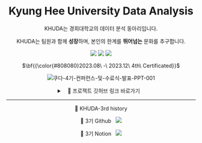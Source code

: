 <div align="center">
  
# Kyung Hee University Data Analysis

KHUDA는 경희대학교의 데이터 분석 동아리입니다.

KHUDA는 팀원과 함께 **성장**하며, 본인의 한계를 **뛰어넘는** 문화를 추구합니다.

[<img src="https://img.shields.io/badge/Instagram-E4405F?style=flat&logo=Instagram&logoColor=white"/>](https://www.instagram.com/khu_da.official)
[<img src="https://img.shields.io/badge/Github-181717?style=flat&logo=Github&logoColor=white"/>](https://github.com/khuda-4th)
[<img src="https://img.shields.io/badge/Notion-000000?style=flat&logo=Notion&logoColor=white"/>](https://khuda.notion.site/KHUDA-4th-AI-KHUDA-4-45e8834854dc4402b00b9622c3aa68ee?pvs=4)

$\bf{{\color{#808080}2023.08\ -\ 2023.12\ 4th\ Certificated}}$

![쿠다-4기-컨퍼런스-및-수료식-발표-PPT-001](https://github.com/khuda-4th/.github/assets/90135669/05e6dce7-466c-4576-9638-065493499404)

<details>
<summary> &nbsp;&nbsp; 📎 프로젝트 깃허브 링크 바로가기  &nbsp;&nbsp; </summary>
<div markdown="1">
  
### 

| [ 교내 거리뷰 이미지 기반 위치 예측 모델 ](https://github.com/khuda-4th/KHUDA_CV_Prediction_of_Location_based_RoadView) | [ 고객 빅데이터를 기반한 인사이트 분석과 마케팅 기획 ](https://github.com/khuda-4th/KHUDA_DB_customer_data_insight_marketing) |
|---|---|
| [ 감정형(F)를 위한 따뜻한 다이어리, Friday ](https://github.com/khuda-4th/KHUDA_NLP_Diary_for_F)  | [ 링크 간편 저장 및 분류 크롬 익스텐션 서비스 개발 ](https://github.com/khuda-4th/KHUDA_DB_link_summary)|
| [ 강화학습을 이용한 단타매매 봇 ](https://github.com/khuda-4th/KHUDA_FN_bitcoin_scalping_bot/tree/main/bitcoin_scalping_bot) | [ 의료 상담 챗봇 개발 ](https://github.com/khuda-4th/KHUDA_NLP_medical-consultation-chatbot)|
| [ Text2LEGO ](https://github.com/khuda-4th/KHUDA_CV_text2LEGO)  | [ Let's experience Jeju's specialties together ](https://github.com/khuda-4th/KHUDA_DB_experience-Jeju-together) |
| [ 개발 행사 및 대회 소식 알림봇 ](https://github.com/khuda-4th/KHUDA_DE_dev_event_alarm_chatbot) | 주가 예측과 포트폴리오 제안 |
| [ Factor Modeling ](https://github.com/khuda-4th/KHUDA_FN_Factor_Modeling)  |  [ Market making model ](https://github.com/khuda-4th/KHUDA_FN_Market-making-model)|


</div>
</details>

---
🔎 KHUDA-3rd history

📂 3기 Github &nbsp; [<img src="https://img.shields.io/badge/Github-181717?style=flat&logo=Github&logoColor=white"/>](https://github.com/khuda-3rd) 

 📄 3기 Notion &nbsp; [<img src="https://img.shields.io/badge/Notion-000000?style=flat&logo=Notion&logoColor=white"/>](https://www.notion.so/KHUDA-3-9f65e63f178747b991266efeb64e833d?pvs=4) 

</div>


